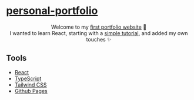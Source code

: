 # [personal-portfolio](https://github.com/anhtrvn/personal-portfolio)

<div align='center'>
  Welcome to my <a href='https://anhtrvn.github.io/personal-portfolio/'>first portfolio website</a> 🚀
</div>
<div align='center'>
  I wanted to learn React, starting with a <a href='https://youtu.be/urgi2iz9P6U'>simple tutorial</a>, and added my own touches ✨
</div>

## Tools

- [React](https://react.dev/)
- [TypeScript](https://www.typescriptlang.org/)
- [Tailwind CSS](https://tailwindcss.com/)
- [Github Pages](https://pages.github.com/)

